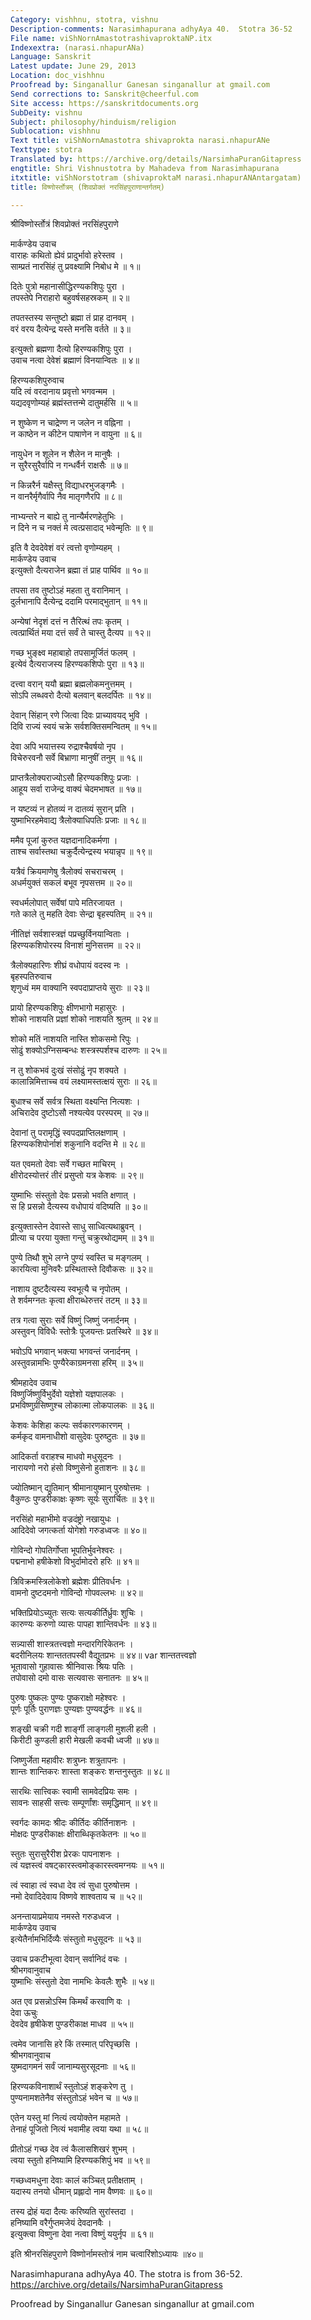 ```yaml
---
Category: vishhnu, stotra, vishnu
Description-comments: Narasimhapurana adhyAya 40.  Stotra 36-52
File name: viShNornAmastotrashivaproktaNP.itx
Indexextra: (narasi.nhapurANa)
Language: Sanskrit
Latest update: June 29, 2013
Location: doc_vishhnu
Proofread by: Singanallur Ganesan singanallur at gmail.com
Send corrections to: Sanskrit@cheerful.com
Site access: https://sanskritdocuments.org
SubDeity: vishnu
Subject: philosophy/hinduism/religion
Sublocation: vishhnu
Text title: viShNornAmastotra shivaprokta narasi.nhapurANe
Texttype: stotra
Translated by: https://archive.org/details/NarsimhaPuranGitapress
engtitle: Shri Vishnustotra by Mahadeva from Narasimhapurana
itxtitle: viShNorstotram (shivaproktaM narasi.nhapurANAntargatam)
title: विष्णोर्स्तोत्रम् (शिवप्रोक्तं नरसिंहपुराणान्तर्गतम्)

---
```

  
 श्रीविष्णोर्स्तोत्रं शिवप्रोक्तं नरसिंहपुराणे   
  
मार्कण्डेय उवाच  
वाराहः कथितो ह्येवं प्रादुर्भावो हरेस्तव ।  
साम्प्रतं नारसिंहं तु प्रवक्ष्यामि निबोध मे ॥ १॥  
  
दितेः पुत्रो महानासीद्धिरण्यकशिपुः पुरा ।  
तपस्तेपे निराहारो बहुवर्षसहस्रकम् ॥ २॥  
  
तपतस्तस्य सन्तुष्टो ब्रह्मा तं प्राह दानवम् ।  
वरं वरय दैत्येन्द्र यस्ते मनसि वर्तते ॥ ३॥  
  
इत्युक्तो ब्रह्मणा दैत्यो हिरण्यकशिपुः पुरा ।  
उवाच नत्वा देवेशं ब्रह्माणं विनयान्वितः ॥ ४॥  
  
हिरण्यकशिपुरुवाच  
यदि त्वं वरदानाय प्रवृत्तो भगवन्मम ।  
यद्यदवृणोम्यहं ब्रह्मंस्तत्तन्मे दातुमर्हसि ॥ ५॥  
  
न शुष्केण न चाद्रेण्ण न जलेन न वह्निना ।  
न काष्ठेन न कीटेन पाषाणेन न वायुना ॥ ६॥  
  
नायुधेन न शूलेन न शैलेन न मानुषैः ।  
न सुरैरसुरैर्वापि न गन्धर्वैर्न राक्षसैः ॥ ७॥  
  
न किन्नरैर्न यक्षैस्तु विद्याधरभुजङ्गमैः ।  
न वानरैर्मृगैर्वापि नैव मातृगणैरपि ॥ ८॥  
  
नाभ्यन्तरे न बाह्ये तु नान्यैर्मरणहेतुभिः ।  
न दिने न च नक्तं मे त्वत्प्रसादाद् भवेन्मृतिः ॥ ९॥  
  
इति वै देवदेवेशं वरं त्वत्तो वृणोम्यहम् ।  
मार्कण्डेय उवाच  
इत्युक्तो दैत्यराजेन ब्रह्मा तं प्राह पार्थिव ॥ १०॥  
  
तपसा तव तुष्टोऽहं महता तु वरानिमान् ।  
दुर्लभानापि दैत्येन्द्र ददामि परमाद्भुतान् ॥ ११॥  
  
अन्येषां नेदृशं दत्तं न तैरित्थं तपः कृतम् ।  
त्वत्प्रार्थितं मया दत्तं सर्वं ते चास्तु दैत्यप ॥ १२॥  
  
गच्छ भुङ्क्ष्व महाबाहो तपसामूर्जितं फलम् ।  
इत्येवं दैत्यराजस्य हिरण्यकशिपोः पुरा ॥ १३॥  
  
दत्त्वा वरान् ययौ ब्रह्मा ब्रह्मलोकमनुत्तमम् ।  
सोऽपि लब्धवरो दैत्यो बलवान् बलदर्पितः ॥ १४॥  
  
देवान् सिंहान् रणे जित्वा दिवः प्राच्यावयद् भुवि ।  
दिवि राज्यं स्वयं चक्रे सर्वशक्तिसमन्वितम् ॥ १५॥  
  
देवा अपि भयात्तस्य रुद्राश्चैवर्षयो नृप ।  
विचेरुरवनौ सर्वे बिभ्राणा मानुषीं तनुम् ॥ १६॥  
  
प्राप्तत्रैलोक्यराज्योऽसौ हिरण्यकशिपुः प्रजाः ।  
आहूय सर्वा राजेन्द्र वाक्यं चेदमभाषत ॥ १७॥  
  
न यष्टव्यं न होतव्यं न दातव्यं सुरान् प्रति ।  
युष्माभिरहमेवाद्य त्रैलोक्याधिपतिः प्रजाः ॥ १८॥  
  
ममैव पूजां कुरुत यज्ञदानादिकर्मणा ।  
ताश्च सर्वास्तथा चक्रुर्दैत्येन्द्रस्य भयान्नृप ॥ १९॥  
  
यत्रैवं क्रियमाणेषु त्रैलोक्यं सचराचरम् ।  
अधर्मयुक्तं सकलं बभूव नृपसत्तम ॥ २०॥  
  
स्वधर्मलोपात् सर्वेषां पापे मतिरजायत ।  
गते काले तु महति देवाः सेन्द्रा बृहस्पतिम् ॥ २१॥  
  
नीतिज्ञं सर्वशास्त्रज्ञं पप्रच्छुर्विनयान्विताः ।  
हिरण्यकशिपोरस्य विनाशं मुनिसत्तम ॥ २२॥  
  
त्रैलोक्यहारिणः शीघ्रं वधोपायं वदस्व नः ।  
बृहस्पतिरुवाच  
शृणुध्वं मम वाक्यानि स्वपदाप्राप्तये सुराः ॥ २३॥  
  
प्रायो हिरण्यकशिपुः क्षीणभागो महासुरः ।  
शोको नाशयति प्रज्ञां शोको नाशयति श्रुतम् ॥ २४॥  
  
शोको मतिं नाशयति नास्ति शोकसमो रिपुः ।  
सोढुं शक्योऽग्निसम्बन्धः शस्त्रस्पर्शश्च दारुणः ॥ २५॥  
  
न तु शोकभवं दुःखं संसोढुं नृप शक्यते ।  
कालान्निमित्ताच्च वयं लक्ष्यामस्तत्क्षयं सुराः ॥ २६॥  
  
बुधाश्च सर्वे सर्वत्र स्थिता वक्ष्यन्ति नित्यशः ।  
अचिरादेव दुष्टोऽसौ नश्यत्येव परस्परम् ॥ २७॥  
  
देवानां तु परामृद्धिं स्वपदप्राप्तिलक्षणाम् ।  
हिरण्यकशिपोर्नाशं शकुनानि वदन्ति मे ॥ २८॥  
  
यत एवमतो देवाः सर्वे गच्छत माचिरम् ।  
क्षीरोदस्योत्तरं तीरं प्रसुप्तो यत्र केशवः ॥ २९॥  
  
युष्माभिः संस्तुतो देवः प्रसन्नो भवति क्षणात् ।  
स हि प्रसन्नो दैत्यस्य वधोपायं वदिष्यति ॥ ३०॥  
  
इत्युक्तास्तेन देवास्ते साधु साध्वित्यथाब्रुवन् ।  
प्रीत्या च परया युक्ता गन्तुं चक्रुरथोद्यमम् ॥ ३१॥  
  
पुण्ये तिथौ शुभे लग्ने पुण्यं स्वस्ति च मङ्गलम् ।  
कारयित्वा मुनिवरैः प्रस्थितास्ते दिवौकसः ॥ ३२॥  
  
नाशाय दुष्टदैत्यस्य स्वभूत्यै च नृपोतम् ।  
ते शर्वमग्नतः कृत्वा क्षीराब्धेरुत्तरं तटम् ॥ ३३॥  
  
तत्र गत्वा सुराः सर्वे विष्णुं जिष्णुं जनार्दनम् ।  
अस्तुवन् विविधैः स्तोत्रैः पूजयन्तः प्रतस्थिरे ॥ ३४॥  
  
भवोऽपि भगवान् भक्त्या भगवन्तं जनार्दनम् ।  
अस्तुवन्नामभिः पुण्यैरेकाग्रमनसा हरिम् ॥ ३५॥  
  
  
  
श्रीमहादेव उवाच  
विष्णुर्जिष्णुर्विभुर्देवो यज्ञेशो यज्ञपालकः ।  
प्रभविष्णुर्ग्रसिष्णुश्च लोकात्मा लोकपालकः ॥ ३६॥  
  
केशवः केशिहा कल्पः सर्वकारणकारणम् ।  
कर्मकृद वामनाधीशो वासुदेवः पुरुष्टुतः ॥ ३७॥  
  
आदिकर्ता वराहश्च माधवो मधुसूदनः ।  
नारायणो नरो हंसो विष्णुसेनो हुताशनः ॥ ३८॥  
  
ज्योतिष्मान् द्युतिमान् श्रीमानायुष्मान् पुरुषोत्तमः ।  
वैकुण्ठः पुण्डरीकाक्षः कृष्णः सूर्यः सुरार्चितः ॥ ३९॥  
  
नरसिंहो महाभीमो वज्रदंष्ट्रो नखायुधः ।  
आदिदेवो जगत्कर्ता योगेशो गरुडध्वजः ॥ ४०॥  
  
गोविन्दो गोपतिर्गोप्ता भूपतिर्भुवनेश्वरः ।  
पद्मनाभो हषीकेशो विभुर्दामोदरो हरिः ॥ ४१॥  
  
त्रिविक्रमस्त्रिलोकेशो ब्रह्मेशः प्रीतिवर्धनः ।  
वामनो दुष्टदमनो गोविन्दो गोपवल्लभः ॥ ४२॥  
  
भक्तिप्रियोऽच्युतः सत्यः सत्यकीर्तिर्ध्रुवः शुचिः ।  
कारुण्यः करुणो व्यासः पापहा शान्तिवर्धनः ॥ ४३॥  
  
सन्न्यासी शास्त्रतत्त्वज्ञो मन्दारगिरिकेतनः ।  
बदरीनिलयः शान्तततपस्वी वैद्युतप्रभः ॥ ४४॥  var  शान्ततत्त्वज्ञो  
भूतावासो गुहावासः श्रीनिवासः श्रियः पतिः ।  
तपोवासो दमो वासः सत्यवासः सनातनः ॥ ४५॥  
  
पुरुषः पुष्कलः पुण्यः पुष्कराक्षो महेश्वरः ।  
पूर्णः पूर्तिः पुराणज्ञः पुण्यज्ञः पुण्यवर्द्धनः ॥ ४६॥  
  
शङ्खी चक्री गदी शार्ङ्गी लाङ्गली मुशली हली ।  
किरीटी कुण्डली हारी मेखली कवची ध्वजी ॥ ४७॥  
  
जिष्णुर्जेता महावीरः शत्रुघ्नः शत्रुतापनः ।  
शान्तः शान्तिकरः शास्ता शङ्करः शन्तनुस्तुतः ॥ ४८॥  
  
सारथिः सात्त्विकः स्वामी सामवेदप्रियः समः ।  
सावनः साहसी सत्त्वः सम्पूर्णांशः समृद्धिमान् ॥ ४९॥  
  
स्वर्गदः कामदः श्रीदः कीर्तिदः कीर्तिनाशनः ।  
मोक्षदः पुण्डरीकाक्षः क्षीराब्धिकृतकेतनः ॥ ५०॥  
  
स्तुतः सुरासुरैरीश प्रेरकः पापनाशनः ।  
त्वं यज्ञस्त्वं वषट्कारस्त्वमोङ्कारस्त्वमग्नयः ॥ ५१॥  
  
त्वं स्वाहा त्वं स्वधा देव त्वं सुधा पुरुषोत्तम ।  
नमो देवादिदेवाय विष्णवे शाश्वताय च ॥ ५२॥  
  
  
  
अनन्तायाप्रमेयाय नमस्ते गरुडध्वज ।  
मार्कण्डेय उवाच  
इत्येतैर्नामभिर्दिव्यैः संस्तुतो मधुसूदनः ॥ ५३॥  
  
उवाच प्रकटीभूत्वा देवान् सर्वानिदं वचः ।  
श्रीभगवानुवाच  
युष्माभिः संस्तुतो देवा नामभिः केवलैः शुभैः ॥ ५४॥  
  
अत एव प्रसन्नोऽस्मि किमर्थं करवाणि वः ।  
देवा ऊचुः  
देवदेव हृषीकेश पुण्डरीकाक्ष माधव ॥ ५५॥  
  
त्वमेव जानासि हरे किं तस्मात् परिपृच्छसि ।  
श्रीभगवानुवाच  
युष्मदागमनं सर्वं जानाम्यसुरसूदनाः ॥ ५६॥  
  
हिरण्यकविनाशार्थं स्तुतोऽहं शङ्करेण तु ।  
पुण्यनामशतेनैव संस्तुतोऽहं भवेन च ॥ ५७॥  
  
एतेन यस्तु मां नित्यं त्वयोक्तेन महामते ।  
तेनाहं पूजितो नित्यं भवामीह त्वया यथा ॥ ५८॥  
  
प्रीतोऽहं गच्छ देव त्वं कैलासशिखरं शुभम् ।  
त्वया स्तुतो हनिष्यामि हिरण्यकशिपुं भव ॥ ५९॥  
  
गच्छध्वमधुना देवाः कालं कञ्चित् प्रतीक्षताम् ।  
यदास्य तनयो धीमान् प्रह्लादो नाम वैष्णवः ॥ ६०॥  
  
तस्य द्रोहं यदा दैत्यः करिष्यति सुरांस्तदा ।  
हनिष्यामि वरैर्गुप्तमजेयं देवदानवैः ।  
इत्युक्त्वा विष्णुना देवा नत्वा विष्णुं ययुर्नृप ॥ ६१॥  
  
इति श्रीनरसिंहपुराणे विष्णोर्नामस्तोत्रं नाम चत्वारिंशोऽध्यायः ॥४०॥  
  
  
Narasimhapurana adhyAya 40.  The stotra is from 36-52.  
https://archive.org/details/NarsimhaPuranGitapress  
  
Proofread by Singanallur Ganesan singanallur at gmail.com  
  
